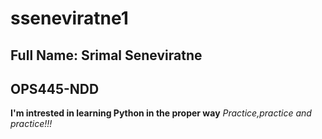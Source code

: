 # sseneviratne1

## Full Name: Srimal Seneviratne
## OPS445-NDD

**I'm intrested in learning Python in the proper way** *Practice,practice and practice!!!*
